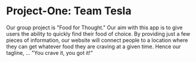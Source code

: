 # Project-One: Team Tesla

Our group project is "Food for Thought."  Our aim with this app is to give users the ability to quickly find their food of choice.  By providing just a few pieces of information, our website will connect people to a location where they can get whatever food they are craving at a given time. Hence our tagline, ... "You crave it, you got it!"




